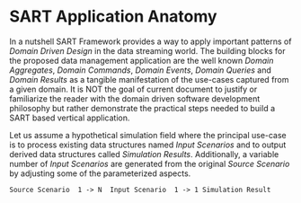 
# SART Application Anatomy


In a nutshell SART Framework provides a way to apply important patterns of _Domain Driven Design_ in the data streaming world. The building blocks for the proposed data management application are the well known _Domain Aggregates_, _Domain Commands_, _Domain Events_, _Domain Queries_ and _Domain Results_ as a tangible manifestation of the use-cases captured from a given domain. It is NOT the goal of current document to justify or familiarize the reader with the domain driven software development philosophy but rather demonstrate the practical steps needed to build a SART based vertical application.  

Let us assume a hypothetical simulation field where the principal use-case is to process existing data structures named _Input Scenarios_ and to output derived data structures called _Simulation Results_. Additionally, a variable number of _Input Scenarios_ are generated from the original _Source Scenario_ by adjusting some of the parameterized aspects. 

```
Source Scenario  1 -> N  Input Scenario  1 -> 1 Simulation Result 
```

